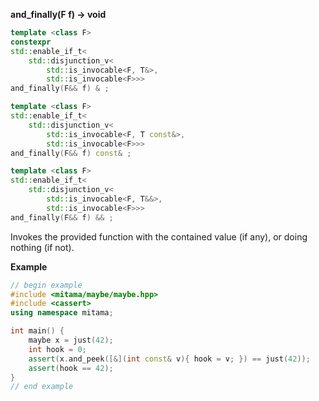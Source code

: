 **and_finally(F f) -> void**


```cpp
template <class F>
constexpr
std::enable_if_t<
    std::disjunction_v<
        std::is_invocable<F, T&>,
        std::is_invocable<F>>>
and_finally(F&& f) & ;

template <class F>
std::enable_if_t<
    std::disjunction_v<
        std::is_invocable<F, T const&>,
        std::is_invocable<F>>>
and_finally(F&& f) const& ;

template <class F>
std::enable_if_t<
    std::disjunction_v<
        std::is_invocable<F, T&&>,
        std::is_invocable<F>>>
and_finally(F&& f) && ;
```

Invokes the provided function with the contained value (if any), or doing nothing (if not).

**Example**

```cpp
// begin example
#include <mitama/maybe/maybe.hpp>
#include <cassert>
using namespace mitama;

int main() {
    maybe x = just(42);
    int hook = 0;
    assert(x.and_peek([&](int const& v){ hook = v; }) == just(42));
    assert(hook == 42);
}
// end example
```
